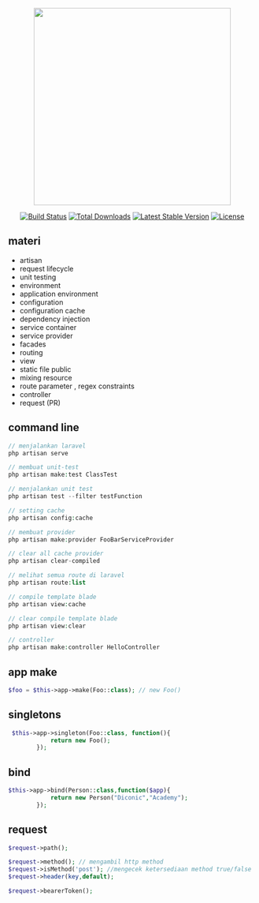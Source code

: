 <p align="center"><a href="https://laravel.com" target="_blank"><img src="https://raw.githubusercontent.com/laravel/art/master/logo-lockup/5%20SVG/2%20CMYK/1%20Full%20Color/laravel-logolockup-cmyk-red.svg" width="400"></a></p>

<p align="center">
<a href="https://travis-ci.org/laravel/framework"><img src="https://travis-ci.org/laravel/framework.svg" alt="Build Status"></a>
<a href="https://packagist.org/packages/laravel/framework"><img src="https://img.shields.io/packagist/dt/laravel/framework" alt="Total Downloads"></a>
<a href="https://packagist.org/packages/laravel/framework"><img src="https://img.shields.io/packagist/v/laravel/framework" alt="Latest Stable Version"></a>
<a href="https://packagist.org/packages/laravel/framework"><img src="https://img.shields.io/packagist/l/laravel/framework" alt="License"></a>
</p>

## materi
- artisan
- request lifecycle
- unit testing
- environment
- application environment
- configuration
- configuration cache
- dependency injection
- service container
- service provider
- facades
- routing
- view
- static file public
- mixing resource
- route parameter , regex constraints
- controller
- request (PR)

## command line
```php
// menjalankan laravel
php artisan serve

// membuat unit-test
php artisan make:test ClassTest

// menjalankan unit test
php artisan test --filter testFunction

// setting cache
php artisan config:cache

// membuat provider
php artisan make:provider FooBarServiceProvider

// clear all cache provider
php artisan clear-compiled

// melihat semua route di laravel
php artisan route:list

// compile template blade
php artisan view:cache

// clear compile template blade
php artisan view:clear

// controller
php artisan make:controller HelloController

```

## app make
```php
$foo = $this->app->make(Foo::class); // new Foo()
```

## singletons
```php
 $this->app->singleton(Foo::class, function(){
            return new Foo();
        });
```
## bind
```php
$this->app->bind(Person::class,function($app){
            return new Person("Diconic","Academy");
        });
```

## request
```php
$request->path();

$request->method(); // mengambil http method
$request->isMethod('post'); //mengecek ketersediaan method true/false
$request->header(key,default);

$request->bearerToken();
```